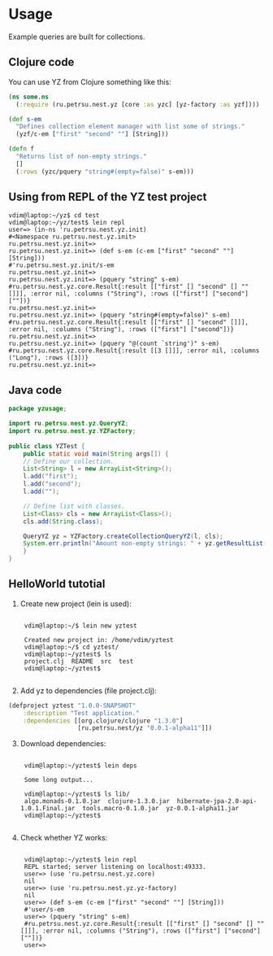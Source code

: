 # Usage
Example queries are built for collections.

## Clojure code
You can use YZ from Clojure something like this:

```clojure
(ns some.ns
  (:require (ru.petrsu.nest.yz [core :as yzc] [yz-factory :as yzf])))

(def s-em 
  "Defines collection element manager with list some of strings."
  (yzf/c-em ["first" "second" ""] [String]))

(defn f
  "Returns list of non-empty strings."
  []
  (:rows (yzc/pquery "string#(empty=false)" s-em)))
```


## Using from REPL of the YZ test project

	vdim@laptop:~/yz$ cd test
	vdim@laptop:~/yz/test$ lein repl
	user=> (in-ns 'ru.petrsu.nest.yz.init)
	#<Namespace ru.petrsu.nest.yz.init>
	ru.petrsu.nest.yz.init=>
	ru.petrsu.nest.yz.init=> (def s-em (c-em ["first" "second" ""] [String]))
	#'ru.petrsu.nest.yz.init/s-em
	ru.petrsu.nest.yz.init=>
	ru.petrsu.nest.yz.init=> (pquery "string" s-em)
	#ru.petrsu.nest.yz.core.Result{:result [["first" [] "second" [] "" []]], :error nil, :columns ("String"), :rows (["first"] ["second"] [""])}
	ru.petrsu.nest.yz.init=>
	ru.petrsu.nest.yz.init=> (pquery "string#(empty=false)" s-em)
	#ru.petrsu.nest.yz.core.Result{:result [["first" [] "second" []]], :error nil, :columns ("String"), :rows (["first"] ["second"])}
	ru.petrsu.nest.yz.init=>
	ru.petrsu.nest.yz.init=> (pquery "@(count `string')" s-em)
	#ru.petrsu.nest.yz.core.Result{:result [[3 []]], :error nil, :columns ("Long"), :rows ([3])}
	ru.petrsu.nest.yz.init=>


## Java code

```java
package yzusage;

import ru.petrsu.nest.yz.QueryYZ;
import ru.petrsu.nest.yz.YZFactory;
	
public class YZTest {
    public static void main(String args[]) {
	// Define our collection.
	List<String> l = new ArrayList<String>();
	l.add("first");
	l.add("second");
	l.add("");

	// Define list with classes.
	List<Class> cls = new ArrayList<Class>();
	cls.add(String.class);

	QueryYZ yz = YZFactory.createCollectionQueryYZ(l, cls);
	System.err.println("Amount non-empty strings: " + yz.getResultList("string#(empty=false)").size());
    }
}
```


## HelloWorld tutotial

1. Create new project (lein is used):
	<pre><code>
	vdim@laptop:~/$ lein new yztest

	Created new project in: /home/vdim/yztest
	vdim@laptop:~/$ cd yztest/
	vdim@laptop:~/yztest$ ls
	project.clj  README  src  test
	vdim@laptop:~/yztest$
	</code></pre>

2. Add yz to dependencies (file project.clj):
```clojure
(defproject yztest "1.0.0-SNAPSHOT"
    :description "Test application."
    :dependencies [[org.clojure/clojure "1.3.0"]
                   [ru.petrsu.nest/yz "0.0.1-alpha11"]])
```
3. Download dependencies:
	<pre><code>
	vdim@laptop:~/yztest$ lein deps

	Some long output...

	vdim@laptop:~/yztest$ ls lib/
	algo.monads-0.1.0.jar  clojure-1.3.0.jar  hibernate-jpa-2.0-api-1.0.1.Final.jar  tools.macro-0.1.0.jar  yz-0.0.1-alpha11.jar
	vdim@laptop:~/yztest$
	</code></pre>

4. Check whether YZ works:

	<pre><code>
	vdim@laptop:~/yztest$ lein repl
	REPL started; server listening on localhost:49333.
	user=> (use 'ru.petrsu.nest.yz.core)
	nil
	user=> (use 'ru.petrsu.nest.yz.yz-factory)
	nil
	user=> (def s-em (c-em ["first" "second" ""] [String]))
	#'user/s-em
	user=> (pquery "string" s-em)
	#ru.petrsu.nest.yz.core.Result{:result [["first" [] "second" [] "" []]], :error nil, :columns ("String"), :rows (["first"] ["second"] [""])}
	user=>
	</code></pre>

